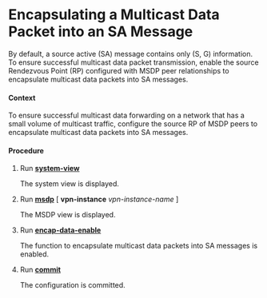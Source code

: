 Encapsulating a Multicast Data Packet into an SA Message
========================================================

By default, a source active (SA) message contains only (S, G) information. To ensure successful multicast data packet transmission, enable the source Rendezvous Point (RP) configured with MSDP peer relationships to encapsulate multicast data packets into SA messages.

#### Context

To ensure successful multicast data forwarding on a network that has a small volume of multicast traffic, configure the source RP of MSDP peers to encapsulate multicast data packets into SA messages.


#### Procedure

1. Run [**system-view**](cmdqueryname=system-view)
   
   
   
   The system view is displayed.
2. Run [**msdp**](cmdqueryname=msdp) [ **vpn-instance** *vpn-instance-name* ]
   
   
   
   The MSDP view is displayed.
3. Run [**encap-data-enable**](cmdqueryname=encap-data-enable)
   
   
   
   The function to encapsulate multicast data packets into SA messages is enabled.
4. Run [**commit**](cmdqueryname=commit)
   
   
   
   The configuration is committed.